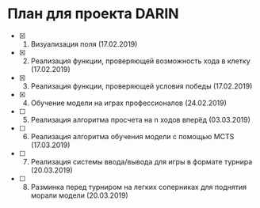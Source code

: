 # План для проекта DARIN

- [x] 1. Визуализация поля (17.02.2019)
- [x] 2. Реализация функции, проверяющей возможность хода в клетку (17.02.2019)
- [x] 3. Реализация функции, проверяющей условия победы (17.02.2019)
- [x] 4. Обучение модели на играх профессионалов (24.02.2019)
- [ ] 5. Реализация алгоритма просчета на n ходов вперёд (03.03.2019)
- [ ] 6. Реализация алгоритма обучения модели с помощью MCTS (17.03.2019)
- [ ] 7. Реализация системы ввода/вывода для игры в формате турнира (20.03.2019)
- [ ] 8. Разминка перед турниром на легких соперниках для поднятия морали модели (20.03.2019)
